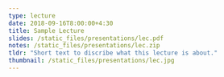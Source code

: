 ```yaml
---
type: lecture
date: 2018-09-16T8:00:00+4:30
title: Sample Lecture
slides: /static_files/presentations/lec.pdf
notes: /static_files/presentations/lec.zip
tldr: "Short text to discribe what this lecture is about."
thumbnail: /static_files/presentations/lec.jpg
---
```

